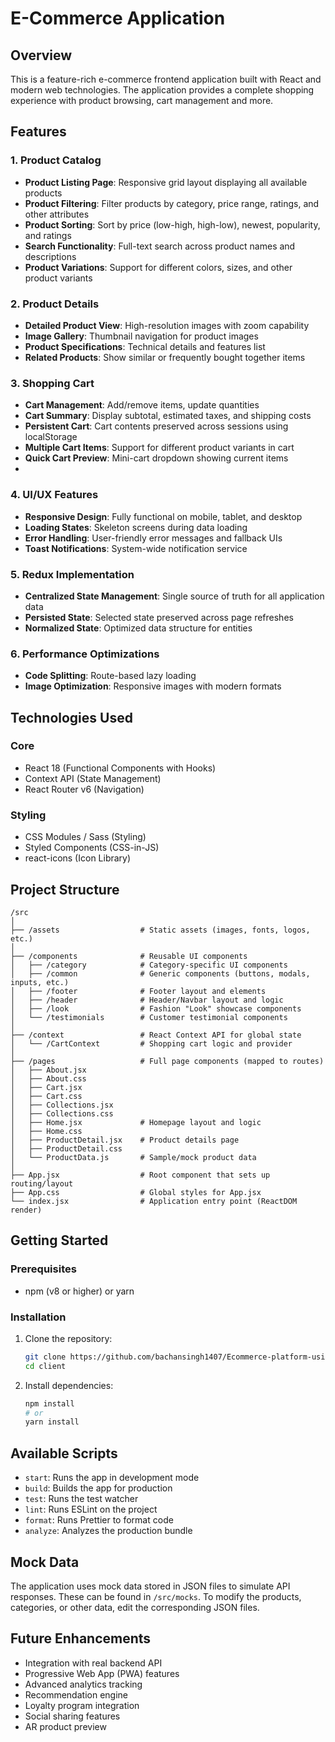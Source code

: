 # E-Commerce Application

## Overview
This is a feature-rich e-commerce frontend application built with React and modern web technologies. The application provides a complete shopping experience with product browsing, cart management and more.

## Features

### 1. Product Catalog
- **Product Listing Page**: Responsive grid layout displaying all available products
- **Product Filtering**: Filter products by category, price range, ratings, and other attributes
- **Product Sorting**: Sort by price (low-high, high-low), newest, popularity, and ratings
- **Search Functionality**: Full-text search across product names and descriptions
- **Product Variations**: Support for different colors, sizes, and other product variants

### 2. Product Details
- **Detailed Product View**: High-resolution images with zoom capability
- **Image Gallery**: Thumbnail navigation for product images
- **Product Specifications**: Technical details and features list
- **Related Products**: Show similar or frequently bought together items

### 3. Shopping Cart
- **Cart Management**: Add/remove items, update quantities
- **Cart Summary**: Display subtotal, estimated taxes, and shipping costs
- **Persistent Cart**: Cart contents preserved across sessions using localStorage
- **Multiple Cart Items**: Support for different product variants in cart
- **Quick Cart Preview**: Mini-cart dropdown showing current items
- 
### 4. UI/UX Features
- **Responsive Design**: Fully functional on mobile, tablet, and desktop
- **Loading States**: Skeleton screens during data loading
- **Error Handling**: User-friendly error messages and fallback UIs
- **Toast Notifications**: System-wide notification service

### 5. Redux Implementation
- **Centralized State Management**: Single source of truth for all application data
- **Persisted State**: Selected state preserved across page refreshes
- **Normalized State**: Optimized data structure for entities

### 6. Performance Optimizations
- **Code Splitting**: Route-based lazy loading
- **Image Optimization**: Responsive images with modern formats

## Technologies Used

### Core
- React 18 (Functional Components with Hooks)
- Context API (State Management)
- React Router v6 (Navigation)

### Styling
- CSS Modules / Sass (Styling)
- Styled Components (CSS-in-JS)
- react-icons (Icon Library)

## Project Structure

```
/src
│
├── /assets                  # Static assets (images, fonts, logos, etc.)
│
├── /components              # Reusable UI components
│   ├── /category            # Category-specific UI components
│   ├── /common              # Generic components (buttons, modals, inputs, etc.)
│   ├── /footer              # Footer layout and elements
│   ├── /header              # Header/Navbar layout and logic
│   ├── /look                # Fashion "Look" showcase components
│   └── /testimonials        # Customer testimonial components
│
├── /context                 # React Context API for global state
│   └── /CartContext         # Shopping cart logic and provider
│
├── /pages                   # Full page components (mapped to routes)
│   ├── About.jsx
│   ├── About.css
│   ├── Cart.jsx
│   ├── Cart.css
│   ├── Collections.jsx
│   ├── Collections.css
│   ├── Home.jsx             # Homepage layout and logic
│   ├── Home.css
│   ├── ProductDetail.jsx    # Product details page
│   ├── ProductDetail.css
│   └── ProductData.js       # Sample/mock product data
│
├── App.jsx                  # Root component that sets up routing/layout
├── App.css                  # Global styles for App.jsx
└── index.jsx                # Application entry point (ReactDOM render)
```

## Getting Started

### Prerequisites
- npm (v8 or higher) or yarn

### Installation
1. Clone the repository:
   ```bash
   git clone https://github.com/bachansingh1407/Ecommerce-platform-using-mern-stack.git
   cd client
   ```

2. Install dependencies:
   ```bash
   npm install
   # or
   yarn install
   ```

## Available Scripts

- `start`: Runs the app in development mode
- `build`: Builds the app for production
- `test`: Runs the test watcher
- `lint`: Runs ESLint on the project
- `format`: Runs Prettier to format code
- `analyze`: Analyzes the production bundle

## Mock Data
The application uses mock data stored in JSON files to simulate API responses. These can be found in `/src/mocks`. To modify the products, categories, or other data, edit the corresponding JSON files.

## Future Enhancements
- Integration with real backend API
- Progressive Web App (PWA) features
- Advanced analytics tracking
- Recommendation engine
- Loyalty program integration
- Social sharing features
- AR product preview

